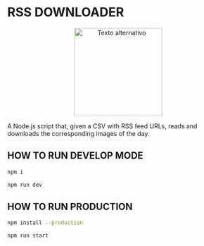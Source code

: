 # RSS DOWNLOADER 
<p align="center">
  <img src="https://upload.wikimedia.org/wikipedia/commons/thumb/d/d9/Node.js_logo.svg/885px-Node.js_logo.svg.png" alt="Texto alternativo" width="200px">
</p>

A Node.js script that, given a CSV with RSS feed URLs, reads and downloads the corresponding images of the day.

## HOW TO RUN DEVELOP MODE 

``` bash
npm i
```
``` bash
npm run dev
```
## HOW TO RUN PRODUCTION
``` bash
npm install --production
```
``` bash
npm run start
```
